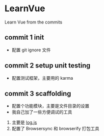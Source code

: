 # LearnVue
Learn Vue from the commits

## commit 1 init
- 配置 git ignore 文件

## commit 2 setup unit testing
- 配置测试框架，主要用的 karma

## commit 3 scaffolding
- 配置个功能模块，主要是文件目录的设置
- 我自己加了一些方便调试的工具
1. 主要是 [log.js](https://github.com/wmzhong/LearnVue/blob/master/src/log.js)
2. 配置了 Browsersync 和 browserify 打包工具


